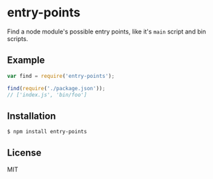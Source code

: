 
# entry-points

  Find a node module's possible entry points, like it's `main` script and bin
  scripts.

## Example

```js
var find = require('entry-points');

find(require('./package.json'));
// ['index.js', 'bin/foo']
```

## Installation

```bash
$ npm install entry-points
```

## License

  MIT